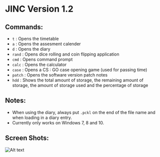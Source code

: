 # JINC Version 1.2

## Commands:
- `t` : Opens the timetable
- `a` : Opens the assesment calender
- `d` : Opens the diary
- `rand` : Opens dice rolling and coin flipping application
- `cmd` : Opens command prompt
- `calc` : Opens the calculator
- `case` : Opens a CS : GO case opening game (used for passing time)
- `patch` : Opens the software version patch notes
- `hdd` : Shows the total amount of storage, the remaining amount of storage, the amount of storage used and the percentage of storage

## Notes:
- When using the diary, always put `.pckl` on the end of the file name and when loading in a diary entry.
- Currently only works on Windows 7, 8 and 10. 

## Screen Shots:
![Alt text](/relative/path/to/img.jpg?raw=true)

